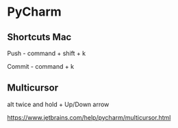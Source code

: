 # PyCharm

## Shortcuts Mac

Push - command + shift + k

Commit - command + k

## Multicursor

alt twice and hold + Up/Down arrow

https://www.jetbrains.com/help/pycharm/multicursor.html
